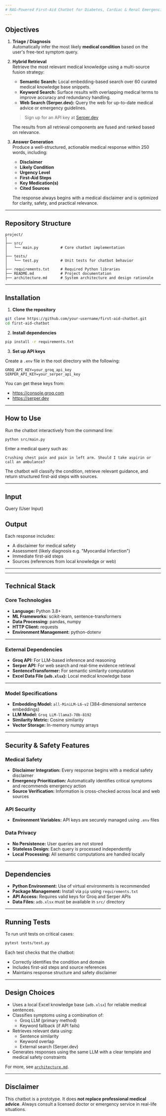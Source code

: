 ```yaml
---
# RAG-Powered First-Aid Chatbot for Diabetes, Cardiac & Renal Emergencies
---
```


## Objectives

1. **Triage / Diagnosis**  
   Automatically infer the most likely **medical condition** based on the user's free-text symptom query.
2. **Hybrid Retrieval**  
   Retrieve the most relevant medical knowledge using a multi-source fusion strategy:
   - **Semantic Search:** Local embedding-based search over 60 curated medical knowledge base snippets.
   - **Keyword Search:** Surface results with overlapping medical terms to improve accuracy and redundancy handling.
   - **Web Search (Serper.dev):** Query the web for up-to-date medical advice or emergency guidelines.

   > Sign up for an API key at [Serper.dev](https://serper.dev)

   The results from all retrieval components are fused and ranked based on relevance.

3. **Answer Generation**  
   Produce a well-structured, actionable medical response within 250 words, including:
   - **Disclaimer**
   - **Likely Condition**
   - **Urgency Level**
   - **First-Aid Steps** 
   - **Key Medication(s)**  
   - **Cited Sources** 

   The response always begins with a medical disclaimer and is optimized for clarity, safety, and practical relevance.

---

## Repository Structure

```
project/
│
├── src/
│   └── main.py          # Core chatbot implementation
│
├── tests/
│   └── test.py          # Unit tests for chatbot behavior
│
├── requirements.txt     # Required Python libraries
├── README.md            # Project documentation
├── architecture.md      # System architecture and design rationale
```

---

## Installation

1. **Clone the repository**

```bash
git clone https://github.com/your-username/first-aid-chatbot.git
cd first-aid-chatbot
```

2. **Install dependencies**

```bash
pip install -r requirements.txt
```

3. **Set up API keys**

Create a `.env` file in the root directory with the following:

```
GROQ_API_KEY=your_groq_api_key
SERPER_API_KEY=your_serper_api_key
```

You can get these keys from:
- https://console.groq.com
- https://serper.dev

---

## How to Use

Run the chatbot interactively from the command line:

```bash
python src/main.py
```

Enter a medical query such as:

```
Crushing chest pain and pain in left arm. Should I take aspirin or call an ambulance?
```

The chatbot will classify the condition, retrieve relevant guidance, and return structured first-aid steps with sources.

---

## Input
Query (User Input)

## Output

Each response includes:
- A disclaimer for medical safety
- Assessment (likely diagnosis e.g. "Myocardial Infarction")
- Immediate first-aid steps
- Sources (references from local knowledge or web)

---
---

## Technical Stack

### Core Technologies

- **Language:** Python 3.8+
- **ML Frameworks:** scikit-learn, sentence-transformers
- **Data Processing:** pandas, numpy
- **HTTP Client:** requests
- **Environment Management:** python-dotenv

---

### External Dependencies

- **Groq API:** For LLM-based inference and reasoning
- **Serper API:** For web search and real-time evidence retrieval
- **SentenceTransformer:** For semantic similarity computation
- **Excel Data File (`adb.xlsx`):** Local medical knowledge base

---

### Model Specifications

- **Embedding Model:** `all-MiniLM-L6-v2` (384-dimensional sentence embeddings)
- **LLM Model:** `Groq LLM-llama3-70b-8192`
- **Similarity Metric:** Cosine similarity
- **Vector Storage:** In-memory numpy arrays

---

## Security & Safety Features

### Medical Safety

- **Disclaimer Integration:** Every response begins with a medical safety disclaimer
- **Emergency Prioritization:** Automatically identifies critical symptoms and recommends emergency action
- **Source Verification:** Information is cross-checked across local and web sources

### API Security

- **Environment Variables:** API keys are securely managed using `.env` files

### Data Privacy

- **No Persistence:** User queries are not stored
- **Stateless Design:** Each query is processed independently
- **Local Processing:** All semantic computations are handled locally

---

## Dependencies

- **Python Environment:** Use of virtual environments is recommended
- **Package Management:** Install via `pip` using `requirements.txt`
- **API Access:** Requires valid keys for Groq and Serper APIs
- **Data Files:** `adb.xlsx` must be available in `src/` directory

---

## Running Tests

To run unit tests on critical cases:

```bash
pytest tests/test.py
```

Each test checks that the chatbot:
- Correctly identifies the condition and domain
- Includes first-aid steps and source references
- Maintains response structure and safety disclaimer

---

## Design Choices

- Uses a local Excel knowledge base (`adb.xlsx`) for reliable medical sentences.
- Classifies symptoms using a combination of:
  - Groq LLM (primary method)
  - Keyword fallback (if API fails)
- Retrieves relevant data using:
  - Sentence similarity
  - Keyword overlap
  - External search (Serper.dev)
- Generates responses using the same LLM with a clear template and medical safety constraints

For more, see [`architecture.md`](architecture.md).

---

## Disclaimer

This chatbot is a prototype. It does **not replace professional medical advice**. Always consult a licensed doctor or emergency service in real-life situations.
